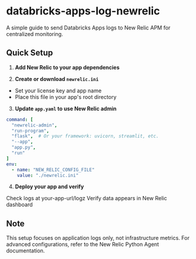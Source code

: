 # databricks-apps-log-newrelic

A simple guide to send Databricks Apps logs to New Relic APM for centralized monitoring.

## Quick Setup
1. **Add New Relic to your app dependencies**

2. **Create or download `newrelic.ini`**
- Set your license key and app name
- Place this file in your app's root directory

3. **Update `app.yaml` to use New Relic admin**
```yaml
command: [
  "newrelic-admin",
  "run-program",
  "flask",  # Or your framework: uvicorn, streamlit, etc.
  "--app",
  "app.py",
  "run"
]
env:
  - name: "NEW_RELIC_CONFIG_FILE"
    value: "./newrelic.ini"

```
4. **Deploy your app and verify**

Check logs at your-app-url/logz
Verify data appears in New Relic dashboard

## Note
This setup focuses on application logs only, not infrastructure metrics. For advanced configurations, refer to the New Relic Python Agent documentation.